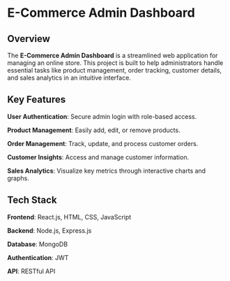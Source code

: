 # E-Commerce Admin Dashboard
## Overview
The **E-Commerce Admin Dashboard** is a streamlined web application for managing an online store. This project is built to help administrators handle essential tasks like product management, order tracking, customer details, and sales analytics in an intuitive interface.

## Key Features
**User Authentication**: Secure admin login with role-based access.

**Product Management**: Easily add, edit, or remove products.

**Order Management**: Track, update, and process customer orders.

**Customer Insights**: Access and manage customer information.

**Sales Analytics**: Visualize key metrics through interactive charts and graphs.

## Tech Stack
**Frontend**: React.js, HTML, CSS, JavaScript

**Backend**: Node.js, Express.js

**Database**: MongoDB

**Authentication**: JWT

**API**: RESTful API
